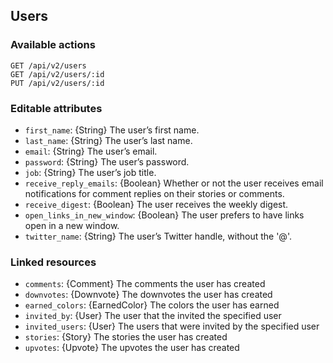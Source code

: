 ## Users

### Available actions

```
GET /api/v2/users
GET /api/v2/users/:id
PUT /api/v2/users/:id
```

### Editable attributes

- `first_name`: {String} The user’s first name.
- `last_name`: {String} The user’s last name.
- `email`: {String} The user’s email.
- `password`: {String} The user’s password.
- `job`: {String} The user’s job title.
- `receive_reply_emails`: {Boolean} Whether or not the user receives email notifications for comment replies on their stories or comments.
- `receive_digest`: {Boolean} The user receives the weekly digest.
- `open_links_in_new_window`: {Boolean} The user prefers to have links open in a new window.
- `twitter_name`: {String} The user’s Twitter handle, without the '@'.

### Linked resources

- `comments`: {Comment} The comments the user has created
- `downvotes`: {Downvote} The downvotes the user has created
- `earned_colors`: {EarnedColor} The colors the user has earned
- `invited_by`: {User} The user that the invited the specified user
- `invited_users`: {User} The users that were invited by the specified user
- `stories`: {Story} The stories the user has created
- `upvotes`: {Upvote} The upvotes the user has created

